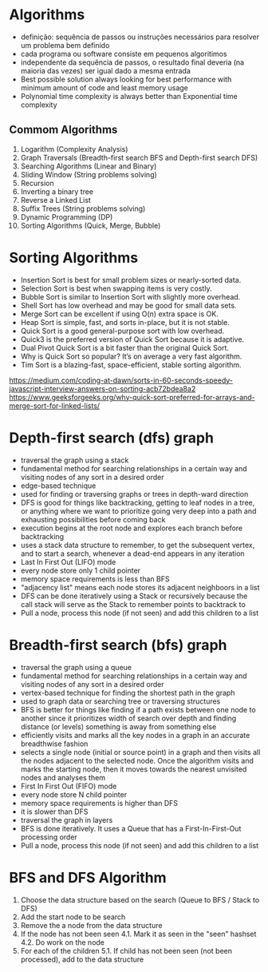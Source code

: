 # Algorithms

- definição: sequência de passos ou instruções necessários para resolver um problema bem definido
- cada programa ou software consiste em pequenos algoritimos
- independente da sequência de passos, o resultado final deveria (na maioria das vezes) ser igual dado a mesma entrada
- Best possible solution always looking for best performance with minimum amount of code and least memory usage
- Polynomial time complexity is always better than Exponential time complexity

## Commom Algorithms

1. Logarithm (Complexity Analysis)
2. Graph Traversals (Breadth-first search BFS and Depth-first search DFS)
3. Searching Algorithms (Linear and Binary)
4. Sliding Window (String problems solving)
5. Recursion
6. Inverting a binary tree
7. Reverse a Linked List
8. Suffix Trees (String problems solving)
9. Dynamic Programming (DP)
10. Sorting Algorithms (Quick, Merge, Bubble)

# Sorting Algorithms

- Insertion Sort is best for small problem sizes or nearly-sorted data.
- Selection Sort is best when swapping items is very costly.
- Bubble Sort is similar to Insertion Sort with slightly more overhead.
- Shell Sort has low overhead and may be good for small data sets.
- Merge Sort can be excellent if using O(n) extra space is OK.
- Heap Sort is simple, fast, and sorts in-place, but it is not stable.
- Quick Sort is a good general-purpose sort with low overhead.
- Quick3 is the preferred version of Quick Sort because it is adaptive.
- Dual Pivot Quick Sort is a bit faster than the original Quick Sort.
- Why is Quick Sort so popular? It’s on average a very fast algorithm.
- Tim Sort is a blazing-fast, space-efficient, stable sorting algorithm.

https://medium.com/coding-at-dawn/sorts-in-60-seconds-speedy-javascript-interview-answers-on-sorting-acb72bdea8a2
https://www.geeksforgeeks.org/why-quick-sort-preferred-for-arrays-and-merge-sort-for-linked-lists/

# Depth-first search (dfs) graph

- traversal the graph using a stack
- fundamental method for searching relationships in a certain way and visiting nodes of any sort in a desired order
- edge-based technique
- used for finding or traversing graphs or trees in depth-ward direction
- DFS is good for things like backtracking, getting to leaf nodes in a tree, or anything where we want to prioritize going very deep into a path and exhausting possibilities before coming back
- execution begins at the root node and explores each branch before backtracking
- uses a stack data structure to remember, to get the subsequent vertex, and to start a search, whenever a dead-end appears in any iteration
- Last In First Out (LIFO) mode
- every node store only 1 child pointer
- memory space requirements is less than BFS
- "adjacency list" means each node stores its adjacent neighboors in a list
- DFS can be done iteratively using a Stack or recursively because the call stack will serve as the Stack to remember points to backtrack to
- Pull a node, process this node (if not seen) and add this children to a list

# Breadth-first search (bfs) graph

- traversal the graph using a queue
- fundamental method for searching relationships in a certain way and visiting nodes of any sort in a desired order
- vertex-based technique for finding the shortest path in the graph
- used to graph data or searching tree or traversing structures
- BFS is better for things like finding if a path exists between one node to another since it prioritizes width of search over depth and finding distance (or levels) something is away from something else
- efficiently visits and marks all the key nodes in a graph in an accurate breadthwise fashion
- selects a single node (initial or source point) in a graph and then visits all the nodes adjacent to the selected node. Once the algorithm visits and marks the starting node, then it moves towards the nearest unvisited nodes and analyses them
- First In First Out (FIFO) mode
- every node store N child pointer
- memory space requirements is higher than DFS
- it is slower than DFS
- traversal the graph in layers
- BFS is done iteratively. It uses a Queue that has a First-In-First-Out processing order
- Pull a node, process this node (if not seen) and add this children to a list

# BFS and DFS Algorithm

1. Choose the data structure based on the search (Queue to BFS / Stack to DFS)
2. Add the start node to be search
3. Remove the a node from the data structure
4. If the node has not been seen
   4.1. Mark it as seen in the "seen" hashset
   4.2. Do work on the node
5. For each of the children
   5.1. If child has not been seen (not been processed), add to the data structure
